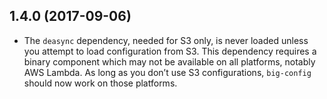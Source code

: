 ## 1.4.0 (2017-09-06)

* The `deasync` dependency, needed for S3 only, is never loaded unless you attempt to load configuration from S3. This dependency requires a binary component which may not be available on all platforms, notably AWS Lambda. As long as you don’t use S3 configurations, `big-config` should now work on those platforms.
